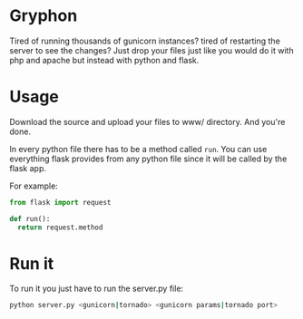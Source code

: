 Gryphon
========

Tired of running thousands of gunicorn instances? tired of restarting the server to see the changes? Just drop your files just like you would do it with php and apache but instead with python and flask.

Usage
========
Download the source and upload your files to www/ directory. And you're done.

In every python file there has to be a method called ```run```. You can use everything flask provides from any python file since it will be called by the flask app.

For example:
```python
from flask import request

def run():
  return request.method
```

Run it
=========
To run it you just have to run the server.py file:
```bash
python server.py <gunicorn|tornado> <gunicorn params|tornado port>
```
